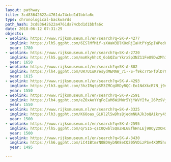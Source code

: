 ```yaml
---
layout: pathway
title: 3cd83642622a4761da74cbd1d1bbfa6c
type: chronological-backwards
path_hash: 3cd83642622a4761da74cbd1d1bbfa6c
date: 2018-06-12 07:31:29
objects:
- weblink: https://www.rijksmuseum.nl/en/search?q=SK-A-4277
  imglink: https://lh5.ggpht.com/6ESlMfMif-sXWaW3BlKOoRjIaHtPYgSpIWPed6b7PZJJV0KQjqxD08HlqWThqMxCgDw3sW0dKlo2rbr8AHLG6gNyMpMm=s200
  year: 1780
- weblink: https://www.rijksmuseum.nl/en/search?q=SK-A-2720
  imglink: https://lh5.ggpht.com/moKkyhhcX_6obQZurYkrxSp3NZ11FeU9Dw2Mh1Ql6l8JsqPz4jAdS2TymAC45RTPqb1PYManGfrX73brVQmP5MMfgPQ=s200
  year: 1650
- weblink: https://www.rijksmuseum.nl/en/search?q=SK-A-802
  imglink: https://lh4.ggpht.com/UR7U1uKresydMEMAW_7i--S-f9kc7Y5FfDlDrCqLHMpWdlSBVcowyA2V9-hHWJ4VMKLor63i5zAfmqst83qYoZQspn0=s200
  year: 1615
- weblink: https://www.rijksmuseum.nl/en/search?q=SK-A-4293
  imglink: https://lh3.ggpht.com/3hzIRqtpSM3ZMCqURDyRQC-Eo1NdXkcR7N_j9v1ImEIkcYa2vtQCUjmL6iw-TJ4S3yqGrO8UG3m-LV8ktZDKMfyuN1U=s200
  year: 1550
- weblink: https://www.rijksmuseum.nl/en/search?q=SK-A-2591
  imglink: https://lh4.ggpht.com/eZ6xAoYYqFoEaM6WiMWr5YjYWVYIfw_26Pz9Vjqvc12spardmtsNcp1cd0YwB4CapA2eG0MEwUl12Lpko4Rd5d4qDA8=s200
  year: 1550
- weblink: https://www.rijksmuseum.nl/en/search?q=SK-A-3325
  imglink: https://lh3.ggpht.com/K6Ooas_GiKl2l5wDhsBjedmNUAJk3oQAikry4Sok8BM92l8H5aEkwo3P7WyFkV0jr2EBVqmGVVb4AHj7ygibzHwxV7M=s200
  year: 1500
- weblink: https://www.rijksmuseum.nl/en/search?q=SK-A-2595
  imglink: https://lh5.ggpht.com/qr515-qsC0QwblSQmZHLGEfhHnLEj90Oy2XOH3F0Hm7LgHJ_-vZ28sSyosp_DbtuQHGrf2mOIBz627geJN7OrOyTy9Bg=s200
  year: 1500
- weblink: https://www.rijksmuseum.nl/en/search?q=SK-A-3430
  imglink: https://lh6.ggpht.com/iC41BtmrN0BDAybNK8eCQ205VDizPSv4XQM5hu5BqKeBShaTjJ9kIGHQGpglfnomY1rthzUEuM7KpG0Urk4agiSHsCw=s200
  year: 1495

---
```

